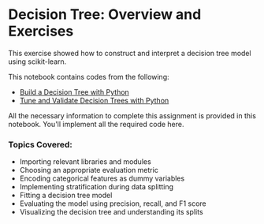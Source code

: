 # **Decision Tree: Overview and Exercises**

This exercise showed how to construct and interpret a decision tree model using scikit-learn. 

This notebook contains codes from the following:

- [Build a Decision Tree with Python](#)
- [Tune and Validate Decision Trees with Python](#)

All the necessary information to complete this assignment is provided in this notebook. You'll implement all the required code here.

### Topics Covered:
- Importing relevant libraries and modules
- Choosing an appropriate evaluation metric
- Encoding categorical features as dummy variables
- Implementing stratification during data splitting
- Fitting a decision tree model
- Evaluating the model using precision, recall, and F1 score
- Visualizing the decision tree and understanding its splits
